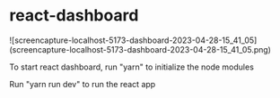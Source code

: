 <h1>react-dashboard</h1>
![screencapture-localhost-5173-dashboard-2023-04-28-15_41_05](screencapture-localhost-5173-dashboard-2023-04-28-15_41_05.png)

<p> To start react dashboard, run "yarn" to initialize the node modules</p>
<P>Run "yarn run dev" to run the react app <p>
